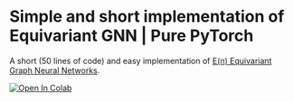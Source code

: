 # Simple and short implementation of Equivariant GNN | Pure PyTorch

A short (50 lines of code) and easy implementation of [E(n) Equivariant Graph Neural Networks](https://arxiv.org/pdf/2102.09844.pdf).

[![Open In Colab](https://colab.research.google.com/assets/colab-badge.svg)](https://colab.research.google.com/github/senya-ashukha/simple-equivariant-gnn/blob/main/simple-egnn.ipynb)
